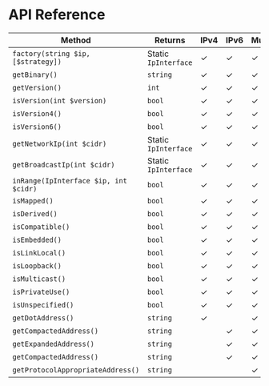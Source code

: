 # API Reference

| Method                                | Returns              | IPv4 | IPv6 | Multi |
|---------------------------------------|----------------------|------|------|-------|
| `factory(string $ip, [$strategy])`    | Static `IpInterface` | ✓    | ✓    | ✓     |
| `getBinary()`                         | `string`             | ✓    | ✓    | ✓     |
| `getVersion()`                        | `int`                | ✓    | ✓    | ✓     |
| `isVersion(int $version)`             | `bool`               | ✓    | ✓    | ✓     |
| `isVersion4()`                        | `bool`               | ✓    | ✓    | ✓     |
| `isVersion6()`                        | `bool`               | ✓    | ✓    | ✓     |
| `getNetworkIp(int $cidr)`             | Static `IpInterface` | ✓    | ✓    | ✓     |
| `getBroadcastIp(int $cidr)`           | Static `IpInterface` | ✓    | ✓    | ✓     |
| `inRange(IpInterface $ip, int $cidr)` | `bool`               | ✓    | ✓    | ✓     |
| `isMapped()`                          | `bool`               | ✓    | ✓    | ✓     |
| `isDerived()`                         | `bool`               | ✓    | ✓    | ✓     |
| `isCompatible()`                      | `bool`               | ✓    | ✓    | ✓     |
| `isEmbedded()`                        | `bool`               | ✓    | ✓    | ✓     |
| `isLinkLocal()`                       | `bool`               | ✓    | ✓    | ✓     |
| `isLoopback()`                        | `bool`               | ✓    | ✓    | ✓     |
| `isMulticast()`                       | `bool`               | ✓    | ✓    | ✓     |
| `isPrivateUse()`                      | `bool`               | ✓    | ✓    | ✓     |
| `isUnspecified()`                     | `bool`               | ✓    | ✓    | ✓     |
| `getDotAddress()`                     | `string`             | ✓    |      | ✓     |
| `getCompactedAddress()`               | `string`             |      | ✓    | ✓     |
| `getExpandedAddress()`                | `string`             |      | ✓    | ✓     |
| `getCompactedAddress()`               | `string`             |      | ✓    | ✓     |
| `getProtocolAppropriateAddress()`     | `string`             |      |      | ✓     |
